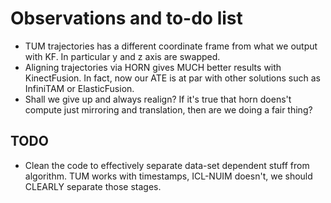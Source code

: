 # Observations and to-do list

* TUM trajectories has a different coordinate frame from what we
  output with KF. In particular y and z axis are swapped.
* Aligning trajectories via HORN gives MUCH better results with KinectFusion.
  In fact, now our ATE is at par with other solutions such as InfiniTAM or 
  ElasticFusion.
* Shall we give up and always realign? If it's true that horn doens't
  compute just mirroring and translation, then are we doing a fair thing?

## TODO
* Clean the code to effectively separate data-set dependent stuff from
  algorithm. TUM works with timestamps, ICL-NUIM doesn't, we should 
  CLEARLY separate those stages. 


